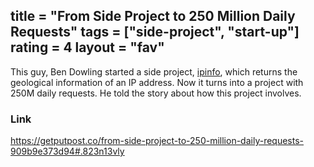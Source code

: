 title = "From Side Project to 250 Million Daily Requests"
tags = ["side-project", "start-up"]
rating = 4
layout = "fav"
---

This guy, Ben Dowling started a side project, [ipinfo](http://ipinfo.io), which returns the geological information of an IP address. Now it turns into a project with 250M daily requests. He told the story about how this project involves.

### Link

https://getputpost.co/from-side-project-to-250-million-daily-requests-909b9e373d94#.823n13vly
